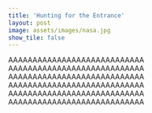 ```yaml
---
title: 'Hunting for the Entrance'
layout: post
image: assets/images/nasa.jpg
show_tile: false
---
```

AAAAAAAAAAAAAAAAAAAAAAAAAAAA
AAAAAAAAAAAAAAAAAAAAAAAAAAAA
AAAAAAAAAAAAAAAAAAAAAAAAAAAA
AAAAAAAAAAAAAAAAAAAAAAAAAAAA
AAAAAAAAAAAAAAAAAAAAAAAAAAAA
AAAAAAAAAAAAAAAAAAAAAAAAAAAA 
  
